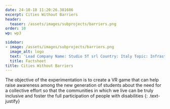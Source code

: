 ```yaml
---
date: 24-10-18 11:20:26.381686
excerpt: Cities Without Barriers
header:
  teaser: /assets/images/subprojects/barriers.png
order: 10
wp: wp3

sidebar:
- image: /assets/images/subprojects/barriers.png
  image_alt: logo
  text: 'Lead Company Name: Studio 5T srl Country: Italy Topic: Infrastructure, Transportation, Security & Safety'
  title: Factsheet
title: Cities Without Barriers
---
```

The objective of the experimentation is to create a VR game that can help raise awareness among the new generation of students about the need for a collective effort so that the communities in which we live can be truly inclusive and foster the full participation of people with disabilities
{: .text-justify}

